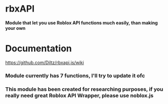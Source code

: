 # rbxAPI
**Module that let you use Roblox API functions much easily, than making your own**

# Documentation
https://github.com/Diltz/rbxapi.js/wiki

### Module currently has 7 functions, I'll try to update it ofc
### This module has been created for researching purposes, if you really need great Roblox API Wrapper, please use noblox.js